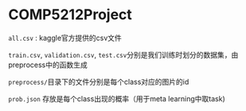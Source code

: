# COMP5212Project

`all.csv` : kaggle官方提供的csv文件 

`train.csv`, `validation.csv`, `test.csv`分别是我们训练时划分的数据集，由preprocess中的函数生成

`preprocess/`目录下的文件分别是每个class对应的图片的id

`prob.json` 存放是每个class出现的概率（用于meta learning中取task)
